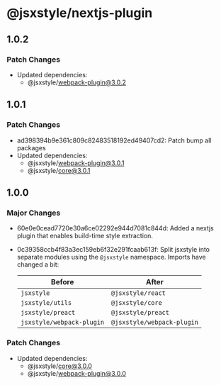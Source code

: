 # @jsxstyle/nextjs-plugin

## 1.0.2

### Patch Changes

- Updated dependencies:
  - @jsxstyle/webpack-plugin@3.0.2

## 1.0.1

### Patch Changes

- ad398394b9e361c809c82483518192ed49407cd2: Patch bump all packages
- Updated dependencies:
  - @jsxstyle/webpack-plugin@3.0.1
  - @jsxstyle/core@3.0.1

## 1.0.0

### Major Changes

- 60e0e0cead7720e30a6ce02292e944d7081c844d: Added a nextjs plugin that enables build-time style extraction.
- 0c39358ccb4f83a3ec159eb6f32e291fcaab613f: Split jsxstyle into separate modules using the `@jsxstyle` namespace. Imports have changed a bit:

  | Before                    | After                      |
  | ------------------------- | -------------------------- |
  | `jsxstyle`                | `@jsxstyle/react`          |
  | `jsxstyle/utils`          | `@jsxstyle/core`           |
  | `jsxstyle/preact`         | `@jsxstyle/preact`         |
  | `jsxstyle/webpack-plugin` | `@jsxstyle/webpack-plugin` |

### Patch Changes

- Updated dependencies:
  - @jsxstyle/core@3.0.0
  - @jsxstyle/webpack-plugin@3.0.0
